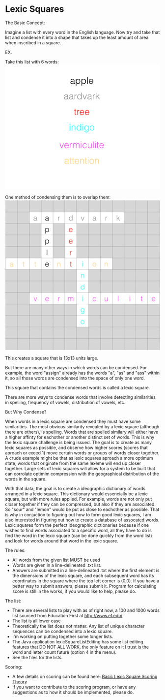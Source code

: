 # Lexic Squares

The Basic Concept:

Imagine a list with every word in the English language. Now try and take that list and condense it into a shape that takes up the least amount of area when inscribed in a square.

EX.

Take this list with 6 words:
![alt tag](https://raw.githubusercontent.com/eriknakamura/lexicsquares/master/wordListImg.png)

One method of condensing them is to overlap them:
![alt tag](https://raw.githubusercontent.com/eriknakamura/lexicsquares/master/lexicsquares_example.png)

This creates a square that is 13x13 units large.

But there are many other ways in which words can be condensed. For example, the word "assign" already has the words "a", "as" and "ass" within it, so all those words are condensed into the space of only one word.

This square that contains the condensed words is called a lexic square.

There are more ways to condense words that involve detecting similarities in spelling, frequency of vowels, distribution of vowels, etc. 

But Why Condense?

When words in a lexic square are condensed they must have some similarities. The most obvious similarity revealed by a lexic square (although there are others), is spelling. Words that are spelled similary will either have a higher affinty for eachother or another distinct set of words. This is why the lexic square challenge is being issued. The goal is to create as many lexic squares as possible, and observe how higher scores (scores that aproach or exeed 1) move certain words or groups of words closer together. A crude example might be that as lexic squares aproach a more optimum state, words that originate from the same lexeme will end up closer together. Large sets of lexic squares will allow for a system to be built that can corrolate optimim compression with the geographical distribution of the words in the square.

With that data, the goal is to create a ideographic dictionary of words arranged in a lexic square. This dictionary would essencially be a lexic square, but with more rules applied. For example, words are not only put closer together if they can be compressed, but also if they are associated. So "sour" and "lemon" would be put as close to eachother as possible. That is why in conjuction to figuring out how to form good lexic squares, I am also interested in figuring out how to create a database of assocated words. Lexic squares form the perfect ideographic dictionaries because if one wishes to find words associated to a specific word, all they have to do is find the word in the lexic square (can be done quickly from the word list) and look for words around that word in the lexic square.

The rules:

- All words from the given list MUST be used
- Words are given in a line-delineated .txt list.
- Answers are submitted in a line-delineated .txt where the first element is the dimensions of the lexic square, and each subsequent word has its coordinates in the square where the top left corner is (0,0). If you have a better way to submit answers, please submit it. Program for calculating score is still in the works, if you would like to help, please do.

The list:
- There are several lists to play with as of right now, a 100 and 1000 words list sourced from Education First at http://www.ef.edu/
- The list is all lower case
- Theoretically the list does not matter. Any list of unique character sequences can be condensed into a lexic square.
- I'm working on putting together some longer lists. 
- The Java application lexicSquareListEditing has some list editing features that DO NOT ALL WORK, the only feature on it I trust is the word and letter count future (option 4 in the menu).
- See the files for the lists.

Scoring:
- A few details on scoring can be found here: [Basic Lexic Square Scoring Theory]
- If you want to contribute to the scoring program, or have any suggestions as to how it should be implemented, please do. 



[Basic Lexic Square Scoring Theory]: https://github.com/eriknakamura/lexicsquares/blob/master/LexicSquareScoring.pdf
